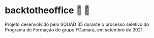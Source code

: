 # backtotheoffice :office: :tangerine:
Projeto desenvolvido pelo SQUAD 35 durante o processo seletivo do Programa de Formação do grupo FCamara, em setembro de 2021.
